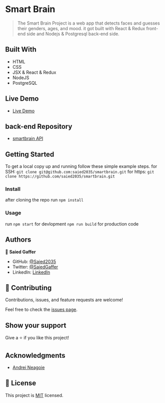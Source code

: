 # Smart Brain

> The Smart Brain Project is a web app that detects faces and guesses their genders, ages, and mood. it got built with React & Redux front-end side and Nodejs & Postgresql back-end side.

## Built With

- HTML
- CSS
- JSX & React & Redux
- NodeJS
- PostgreSQL

## Live Demo

- [Live Demo](https://saied2035.github.io/smartbrain/)

## back-end Repository

- [smartbrain API](https://github.com/saied2035/smart-brain-api)

## Getting Started


To get a local copy up and running follow these simple example steps.
for SSH:
`git clone git@github.com:saied2035/smartbrain.git`
for https:
`git clone https://github.com/saied2035/smartbrain.git`
### Install
 
 after cloning the repo run 
 `npm install`

### Usage
  run 
 `npm start` for devlopment
 `npm run build` for production code

## Authors

👤 **Saied Gaffer**

- GitHub: [@Saied2035](https://github.com/saied2035)
- Twitter: [@SaiedGaffer](https://twitter.com/SaiedGaffer)
- LinkedIn: [LinkedIn](https://www.linkedin.com/in/saiedgaffer/)

## 🤝 Contributing

Contributions, issues, and feature requests are welcome!

Feel free to check the [issues page](https://github.com/saied2035/smartbrain/issues).

## Show your support

Give a ⭐️ if you like this project!

## Acknowledgments

- [Andrei Neagoie](https://github.com/aneagoie)

## 📝 License

This project is [MIT](./MIT.md) licensed.
